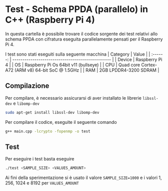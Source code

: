 # Test - Schema PPDA (parallelo) in C++ (Raspberry Pi 4)

In questa cartella è possibile trovare il codice sorgente dei test relativi allo schema PPDA con cifratura eseguita parallelamente pensati per il Raspberry Pi 4.

I test sono stati eseguiti sulla seguente macchina
| Category | Value                                             |
| :------: | ------------------------------------------------- |
|  Device  | Raspberry Pi 4                                    |
|    OS    | Raspberry Pi Os 64bit v11 (bullseye)              |
|   CPU    | Quad core Cortex-A72 (ARM v8) 64-bit SoC @ 1.5GHz |
|   RAM    | 2GB LPDDR4-3200 SDRAM                             |

## Compilazione
Per compilare, è necessario assicurarsi di aver installato le librerie `libssl-dev` e `libomp-dev`
```bash
sudo apt-get install libssl-dev libomp-dev
```

Per compilare il codice, eseguite il seguente comando
```bash
g++ main.cpp -lcrypto -fopenmp -o test
```

## Test
Per eseguire i test basta eseguire
```bash
./test <SAMPLE_SIZE> <VALUES_AMOUNT>
```
Ai fini della sperimentazione si è usato il valore `SAMPLE_SIZE=1000` e i valori 1, 256, 1024 e 8192 per `VALUES_AMOUNT`